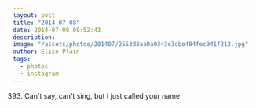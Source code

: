 ```yaml
---
layout: post
title: "2014-07-08"
date: 2014-07-08 09:52:43
description: 
image: "/assets/photos/201407/2553d8aa0a0343e3cbe484fec941f212.jpg"
author: Elise Plain
tags: 
  - photos
  - instagram
---
```


393. Can&#39;t say, can&#39;t sing, but I just called your name
<p></p>
